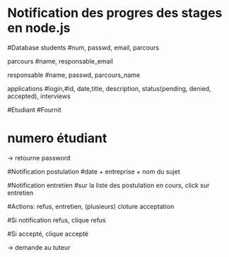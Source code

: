 # Notification des progres des stages en node.js


#Database
students
#num, passwd, email, parcours

parcours
#name, responsable_email

responsable
#name, passwd, parcours_name

applications
#login,#id, date,title, description, status(pending, denied, accepted), interviews


#Etudiant
#Fournit 
# numero étudiant
-> retourne password

#Notification postulation
#date + entreprise + nom du sujet

#Notification entretien
#sur la liste des postulation en cours, click sur entretien

#Actions:
refus,
entretien, (plusieurs)
cloture
acceptation


#Si notification refus, clique refus

#Si accepté, clique accepté

-> demande au tuteur

